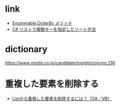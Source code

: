 # link
- [Enumerable.OrderBy メソッド](https://docs.microsoft.com/ja-jp/dotnet/api/system.linq.enumerable.orderby?view=net-6.0)
- [C# リストで複数キーを指定したソート方法](http://www.3s-sys.co.jp/blog/2017/03/15/1195/)

# dictionary
 https://www.modis.co.jp/candidate/insight/column_136


# 重複した要素を削除する
- [Listから重複した要素を削除するには？［C#／VB］](https://atmarkit.itmedia.co.jp/ait/articles/1703/29/news027.html)
